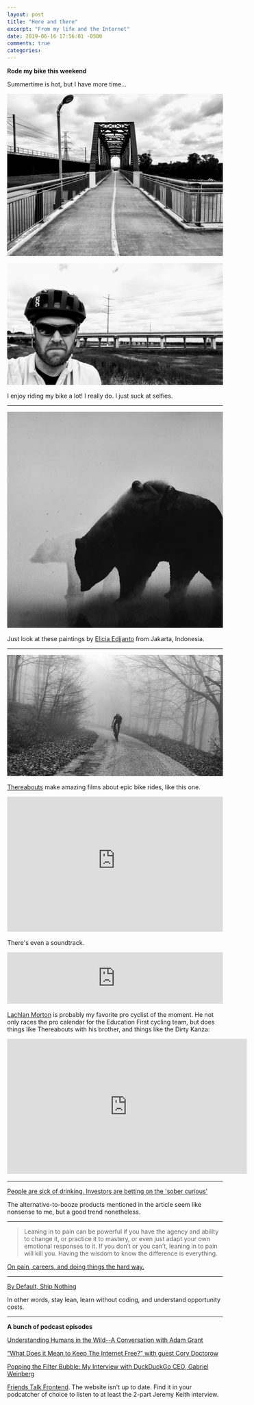```yaml
---
layout: post
title: "Here and there"
excerpt: "From my life and the Internet"
date: 2019-06-16 17:56:01 -0500
comments: true
categories: 
---
```


**Rode my bike this weekend**

Summertime is hot, but I have more time...

![](/assets/2019/06/IMG_20190615_102239.jpg)

![](/assets/2019/06/IMG_20190615_101934.jpg)

I enjoy riding my bike a lot! I really do. I just suck at selfies.

---

![](/assets/2019/06/56ec6930239983.561a0da7eac3d.jpg)

Just look at these paintings by [Elicia Edijanto](https://www.behance.net/eliciaedijanto) from Jakarta, Indonesia.

---

![](/assets/2019/06/untitled-6229-3.jpg)

[Thereabouts](http://www.thereabouts.com.au/) make amazing films about epic bike rides, like this one.

<iframe width="100%" height="315" src="https://www.youtube-nocookie.com/embed/XuLfbKwcJ6Y" frameborder="0" allow="accelerometer; autoplay; encrypted-media; gyroscope; picture-in-picture" allowfullscreen></iframe>

There's even a soundtrack.

<iframe style="border: 0; width: 100%; height: 120px;" src="https://bandcamp.com/EmbeddedPlayer/album=727248940/size=large/bgcol=ffffff/linkcol=0687f5/tracklist=false/artwork=small/transparent=true/" seamless><a href="http://boxworkmusic.com/album/outskirts-the-shadow-of-the-east-original-soundtrack">Outskirts: The Shadow of the East (Original Soundtrack) by Builder&#39;s Tea</a></iframe>

[Lachlan Morton](https://www.instagram.com/LachlanMorton/) is probably my favorite pro cyclist of the moment. He not only races the pro calendar for the Education First cycling team, but does things like Thereabouts with his brother, and things like the Dirty Kanza:

<iframe width="560" height="315" src="https://www.youtube-nocookie.com/embed/7MJFHWd3XcY" frameborder="0" allow="accelerometer; autoplay; encrypted-media; gyroscope; picture-in-picture" allowfullscreen></iframe>

---

[People are sick of drinking. Investors are betting on the 'sober curious'](https://www.cnn.com/2019/06/08/tech/alcohol-alternative-sober-curious/index.html)

The alternative-to-booze products mentioned in the article seem like nonsense to me, but a good trend nonetheless.

---

>Leaning in to pain can be powerful if you have the agency and ability to change it, or practice it to mastery, or even just adapt your own emotional responses to it.  If you don’t or you can’t, leaning in to pain will kill you.  Having the wisdom to know the difference is everything.

[On pain, careers, and doing things the hard way.](https://charity.wtf/2019/04/30/on-pain-careers-and-doing-things-the-hard-way/)

---

[By Default, Ship Nothing](https://medium.com/@johnpcutler/by-default-ship-nothing-a5d651422aa3)

In other words, stay lean, learn without coding, and understand opportunity costs.

---

**A bunch of podcast episodes**

[Understanding Humans in the Wild--A Conversation with Adam Grant](https://samharris.org/podcasts/158-understanding-humans-wild/)

[“What Does it Mean to Keep The Internet Free?” with guest Cory Doctorow](https://philosophyinpubliclife.org/2019/05/13/4012/)

[Popping the Filter Bubble: My Interview with DuckDuckGo CEO, Gabriel Weinberg](https://fs.blog/gabriel-weinberg/)

[Friends Talk Frontend](https://friendstalkfrontend.com/). The website isn't up to date. Find it in your podcatcher of choice to listen to at least the 2-part Jeremy Keith interview.
